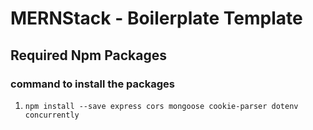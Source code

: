 # MERNStack - Boilerplate Template

## Required Npm Packages

### command to install the packages

1. `npm install --save express cors mongoose cookie-parser dotenv concurrently`
